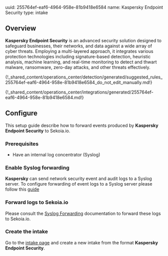 uuid: 255764ef-eaf6-4964-958e-81b9418e6584
name: Kaspersky Endpoint Security
type: intake

## Overview

**Kaspersky Endpoint Security** is an advanced security solution designed to safeguard businesses, their networks, and data against a wide array of cyber threats. Employing a multi-layered approach, it integrates various protection technologies including signature-based detection, heuristic analysis, machine learning, and real-time monitoring to detect and thwart malware, ransomware, zero-day attacks, and other threats effectively.

{!_shared_content/operations_center/detection/generated/suggested_rules_255764ef-eaf6-4964-958e-81b9418e6584_do_not_edit_manually.md!}

{!_shared_content/operations_center/integrations/generated/255764ef-eaf6-4964-958e-81b9418e6584.md!}

## Configure

This setup guide describe how to forward events produced by **Kaspersky Endpoint Security** to Sekoia.io.

### Prerequisites

- Have an internal log concentrator (Syslog)

### Enable Syslog forwarding

**Kaspersky** can send network security event and audit logs to a Syslog server. To configure forwarding of event logs to a Syslog server please follow this [guide](https://support.kaspersky.com/IoTSecureGateway/2.0/en-US/194359.htm)

### Forward logs to Sekoia.io

Please consult the [Syslog Forwarding](../../../ingestion_methods/sekoiaio_forwarder/) documentation to forward these logs to Sekoia.io.

### Create the intake

Go to the [intake page](https://app.sekoia.io/operations/intakes) and create a new intake from the format **Kaspersky Endpoint Security**.
